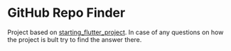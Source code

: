 # GitHub Repo Finder
Project based on [starting_flutter_project](https://github.com/LiLatee/starting_flutter_project#secrets). In case of any questions on how the project is bult try to find the answer there.
